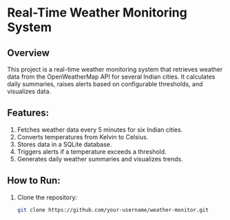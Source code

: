 # Real-Time Weather Monitoring System

## Overview
This project is a real-time weather monitoring system that retrieves weather data from the OpenWeatherMap API for several Indian cities. It calculates daily summaries, raises alerts based on configurable thresholds, and visualizes data.

## Features:
1. Fetches weather data every 5 minutes for six Indian cities.
2. Converts temperatures from Kelvin to Celsius.
3. Stores data in a SQLite database.
4. Triggers alerts if a temperature exceeds a threshold.
5. Generates daily weather summaries and visualizes trends.

## How to Run:
1. Clone the repository:
   ```bash
   git clone https://github.com/your-username/weather-monitor.git

